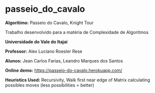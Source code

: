 # passeio_do_cavalo
**Algoritimo:** Passeio do Cavalo, Knight Tour

Trabalho desenvolvido para a matéria de Complexidade de Algoritmos

**Universidade do Vale do Itajaí**

**Professor:** Alex Luciano Roesler Rese

**Alunos:** Jean Carlos Farias, Leandro Marques dos Santos

**Online demo:** https://passeio-do-cavalo.herokuapp.com/

**Heuristics Used:** Recursivity, Walk first near edge of Matrix calculating possibles moves (less possibilities = better)
